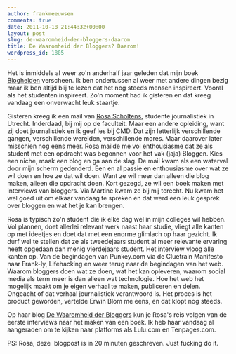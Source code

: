 ```yaml
---
author: frankmeeuwsen
comments: true
date: 2011-10-18 21:44:32+00:00
layout: post
slug: de-waaromheid-der-bloggers-daarom
title: De Waaromheid der Bloggers? Daarom!
wordpress_id: 1805
---
```


Het is inmiddels al weer zo'n anderhalf jaar geleden dat mijn boek [Bloghelden](http://www.bloghelden.nl) verscheen. Ik ben ondertussen al weer met andere dingen bezig maar ik ben altijd blij te lezen dat het nog steeds mensen inspireert. Vooral als het studenten inspireert. Zo'n moment had ik gisteren en dat kreeg vandaag een onverwacht leuk staartje.

Gisteren kreeg ik een mail van [Rosa Scholtens](http://twitter.com/rosascholtens), studente journalistiek in Utrecht. Inderdaad, bij mij op de faculteit. Maar een andere opleiding, want zij doet journalistiek en ik geef les bij CMD. Dat zijn letterlijk verschillende gangen, verschillende werelden, verschillende mores. Maar daarover later misschien nog eens meer. Rosa mailde me vol enthousiasme dat ze als student met een opdracht was begonnen voor het vak (jaja) Bloggen. Kies een niche, maak een blog en ga aan de slag. De mail kwam als een waterval door mijn scherm gedenderd. Een en al passie en enthousiasme over wat ze wil doen en hoe ze dat wil doen. Want ze wil meer dan alleen die blog maken, alleen die opdracht doen. Kort gezegd, ze wil een boek maken met interviews van bloggers. Via Martine kwam ze bij mij terecht. Nu kwam het wel goed uit om elkaar vandaag te spreken en dat werd een leuk gesprek over bloggen en wat het je kan brengen.

Rosa is typisch zo'n student die ik elke dag wel in mijn colleges wil hebben. Vol plannen, doet allerlei relevant werk naast haar studie, vliegt alle kanten op met ideetjes en doet dat met een enorme glimlach op haar gezicht. Ik durf wel te stellen dat ze als tweedejaars student al meer relevante ervaring heeft opgedaan dan menig vierdejaars student. Het interview vloog alle kanten op. Van de begindagen van Punkey.com via de Cluetrain Manifesto naar Frank-ly, Lifehacking en weer terug naar de begindagen van het web. Waarom bloggers doen wat ze doen, wat het kan opleveren, waarom social media als term meer is dan alleen wat technologie. Hoe het web het mogelijk maakt om je eigen verhaal te maken, publiceren en delen. Ongeacht of dat verhaal journalistiek verantwoord is. Het proces is het product geworden, vertelde Erwin Blom me eens, en dat klopt nog steeds.

Op haar blog [De Waaromheid der Bloggers](http://rosascholtens.wordpress.com/) kun je Rosa's reis volgen van de eerste interviews naar het maken van een boek. Ik heb haar vandaag al aangeraden om te kijken naar platforms als Lulu.com en Tenpages.com.

PS: Rosa, deze  blogpost is in 20 minuten geschreven. Just fucking do it.
